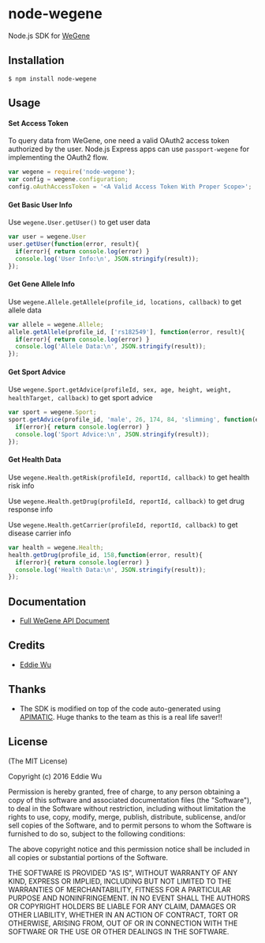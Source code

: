# node-wegene

Node.js SDK for [WeGene](https://www.wegene.com)

## Installation

    $ npm install node-wegene

## Usage

#### Set Access Token

To query data from WeGene, one need a valid OAuth2 access token authorized by
the user. Node.js Express apps can use `passport-wegene` for implementing the
OAuth2 flow.


```javascript
var wegene = require('node-wegene');
var config = wegene.configuration;
config.oAuthAccessToken = '<A Valid Access Token With Proper Scope>';
```

#### Get Basic User Info

Use `wegene.User.getUser()` to get user data

```javascript
var user = wegene.User
user.getUser(function(error, result){
  if(error){ return console.log(error) }
  console.log('User Info:\n', JSON.stringify(result));
});
```

#### Get Gene Allele Info

Use `wegene.Allele.getAllele(profile_id, locations, callback)` to get allele data

```javascript
var allele = wegene.Allele;
allele.getAllele(profile_id, ['rs182549'], function(error, result){
  if(error){ return console.log(error) }
  console.log('Allele Data:\n', JSON.stringify(result));
});
```

#### Get Sport Advice

Use `wegene.Sport.getAdvice(profileId, sex, age, height, weight, healthTarget, callback)` to get sport advice

```javascript
var sport = wegene.Sport;
sport.getAdvice(profile_id, 'male', 26, 174, 84, 'slimming', function(error, result){
  if(error){ return console.log(error) }
  console.log('Sport Advice:\n', JSON.stringify(result));
});
```

#### Get Health Data

Use `wegene.Health.getRisk(profileId, reportId, callback)` to get health risk info

Use `wegene.Health.getDrug(profileId, reportId, callback)` to get drug response info

Use `wegene.Health.getCarrier(profileId, reportId, callback)` to get disease carrier info

```javascript
var health = wegene.Health;
health.getDrug(profile_id, 158,function(error, result){
  if(error){ return console.log(error) }
  console.log('Health Data:\n', JSON.stringify(result));
});
```

## Documentation
  - [Full WeGene API Document](https://api.wegene.com/docs/)


## Credits
  - [Eddie Wu](https://xraywu.github.io)

## Thanks
  - The SDK is modified on top of the code auto-generated using [APIMATIC](https://apimatic.io). Huge thanks to the team as this is a real life saver!!

## License

(The MIT License)

Copyright (c) 2016 Eddie Wu

Permission is hereby granted, free of charge, to any person obtaining a copy of this software and associated documentation files (the "Software"), to deal in the Software without restriction, including without limitation the rights to use, copy, modify, merge, publish, distribute, sublicense, and/or sell copies of the Software, and to permit persons to whom the Software is furnished to do so, subject to the following conditions:

The above copyright notice and this permission notice shall be included in all copies or substantial portions of the Software.

THE SOFTWARE IS PROVIDED "AS IS", WITHOUT WARRANTY OF ANY KIND, EXPRESS OR IMPLIED, INCLUDING BUT NOT LIMITED TO THE WARRANTIES OF MERCHANTABILITY, FITNESS FOR A PARTICULAR PURPOSE AND NONINFRINGEMENT. IN NO EVENT SHALL THE AUTHORS OR COPYRIGHT HOLDERS BE LIABLE FOR ANY CLAIM, DAMAGES OR OTHER LIABILITY, WHETHER IN AN ACTION OF CONTRACT, TORT OR OTHERWISE, ARISING FROM, OUT OF OR IN CONNECTION WITH THE SOFTWARE OR THE USE OR OTHER DEALINGS IN THE SOFTWARE.
